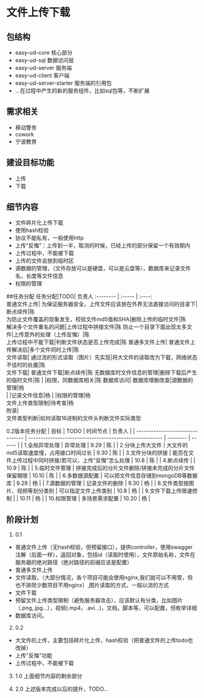 # 文件上传下载

## 包结构
- easy-ud-core 核心部分
- easy-ud-sql 数据访问层
- easy-ud-server 服务端
- easy-ud-client 客户端
- easy-ud-server-starter 服务端的引用包
- ...在过程中产生的新的服务组件，比如sql包等，不断扩展

## 需求相关
- 移动警务
- cowork
- 宁波教育

## 建设目标功能
- 上传
- 下载

## 细节内容
- 文件碎片化上传下载
- 使用hash校验
- 协议不能私有，一般使用http
- 上传“反悔”：上传到一半，取消的时候，已经上传的部分保留一个有效期内
- 上传过程中，不能被下载
- 上传的文件会放到临时区
- 源数据的管理，（文件存放可以是硬盘，可以是云盘等），数据库来记录文件名，长度等文件信息
- 权限的管理

##任务分配
任务分配|TODO| 负责人
:-------- | :----- | :----:							
普通文件上传|
	为保证服务器安全，上传文件应该放在外界无法直接访问的目录下|断点续传|陈	
		为防止文件覆盖的现象发生，校验文件md5值和SHA|删除上传的临时文件|陈	
		解决多个文件重名的问题|上传过程中拼接文件|陈
		防止一个目录下面出现太多文件|上传意外的处理（上传反悔）|陈	
		上传过程中不能下载|判断文件状态是否上传完成|陈
普通多文件上传|
普通文件上传解决后|多个文件同时上传|陈					
文件读取|
通过流的形式读取（图片）先实现|将大文件的读取改为下载，网络状态不佳时的处置|陈	
文件下载|
普通文件下载|断点续传|陈
无数据库时文件信息的管理|删除下载后产生的临时文件|陈	
 | |权限，同数据库相关|陈
数据库访问|
数据库增删改查|源数据的管理|杨	
			| |记录文件信息|杨	
			| |权限的管理|杨	
文件上传类型限制|待考查|杨	
附录|							
文件类型判断|如何读取16进制的文件头判断文件实际类型

0.2版本任务分配
| 目标                             | TODO                                                    | 时间节点 | 负责人 |
| -------------------------------- | ------------------------------------------------------- | -------- | ------ |
| 1.全局异常处理                   | 异常处理                                                | 9.29     | 陈     |
| 2.分块上传大文件                 | 大文件的md5读取速度慢，占用接口时间过长                 | 9.30     | 陈     |
| 3.文件分块的拼接                 | 能否在文件上传过程中同时拼接/若可以，上传“反悔”怎么处理 | 10.8     | 陈     |
| 4.断点续传                       |                                                         | 10.9     | 陈     |
| 5.临时文件管理                   | 拼接完成后的分片文件删除/拼接未完成的分片文件保留期限   | 10.10    | 陈     |
| 6.多数据源配置                   | 可以把文件信息存储到mongoDB等数据库                     | 9.29     | 杨     |
| 7.源数据的管理                   | 记录文件的删除                                          | 9.30     | 杨     |
| 8.文件类型按图片、视频等划分类别 | 可以指定文件上传类别                                    | 10.8     | 杨     |
| 9.文件下载上传限速控制           |                                                         | 10.11    | 杨     |
| 10.权限管理                      | 多场景需求配置                                          | 10.20    | 杨     |

## 阶段计划
1. 0.1
- 普通文件上传（无hash校验，但预留接口），提供controller，使用swagger注解（后面一样），返回对象，包括id（读取时使用），文件原始名称，文件在服务器的绝对路径（绝对路径的前缀应该是配置）
- 普通多文件上传
- 文件读取，（大部分情况，各个项目可能会使用nginx,我们就可以不用管，但也不排除少数项目不用nginx）,图片读取的方式，一般以流的方式
- 文件下载
- 预留文件上传类型限制（避免服务器攻击），应该默认有分类，比如图片（.png,.jpg...），视频(.mp4，.avi...)，文档，脚本等，可以配置，但枚举详细
- 数据库访问。
2. 0.2
- 大文件的上传，主要包括碎片化上传，hash校验（把普通文件的上传todo也改掉）
- 上传"反悔"功能
- 上传过程中，不能被下载

3. 1.0
上面细节内容的剩余部分

4. 2.0
上述版本完成以后的提升，TODO...
